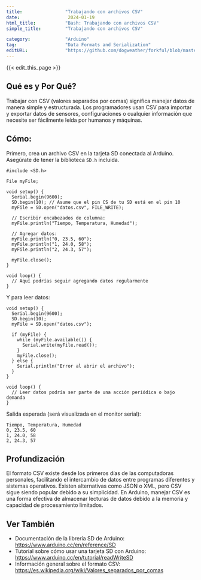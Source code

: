 ```yaml
---
title:                "Trabajando con archivos CSV"
date:                  2024-01-19
html_title:           "Bash: Trabajando con archivos CSV"
simple_title:         "Trabajando con archivos CSV"

category:             "Arduino"
tag:                  "Data Formats and Serialization"
editURL:              "https://github.com/dogweather/forkful/blob/master/content/es/arduino/working-with-csv.md"
---
```


{{< edit_this_page >}}

## Qué es y Por Qué?
Trabajar con CSV (valores separados por comas) significa manejar datos de manera simple y estructurada. Los programadores usan CSV para importar y exportar datos de sensores, configuraciones o cualquier información que necesite ser fácilmente leída por humanos y máquinas.

## Cómo:
Primero, crea un archivo CSV en la tarjeta SD conectada al Arduino. Asegúrate de tener la biblioteca `SD.h` incluida.

```Arduino
#include <SD.h>

File myFile;

void setup() {
  Serial.begin(9600);
  SD.begin(10); // Asume que el pin CS de tu SD está en el pin 10
  myFile = SD.open("datos.csv", FILE_WRITE);

  // Escribir encabezados de columna:
  myFile.println("Tiempo, Temperatura, Humedad");
  
  // Agregar datos:
  myFile.println("0, 23.5, 60");
  myFile.println("1, 24.0, 58");
  myFile.println("2, 24.3, 57");

  myFile.close();
}

void loop() {
  // Aquí podrías seguir agregando datos regularmente
}
```

Y para leer datos:

```Arduino
void setup() {
  Serial.begin(9600);
  SD.begin(10);
  myFile = SD.open("datos.csv");
  
  if (myFile) {
    while (myFile.available()) {
      Serial.write(myFile.read());
    }
    myFile.close();
  } else {
    Serial.println("Error al abrir el archivo");
  }
}

void loop() {
  // Leer datos podría ser parte de una acción periódica o bajo demanda
}
```

Salida esperada (será visualizada en el monitor serial):
```
Tiempo, Temperatura, Humedad
0, 23.5, 60
1, 24.0, 58
2, 24.3, 57
```

## Profundización
El formato CSV existe desde los primeros días de las computadoras personales, facilitando el intercambio de datos entre programas diferentes y sistemas operativos. Existen alternativas como JSON o XML, pero CSV sigue siendo popular debido a su simplicidad. En Arduino, manejar CSV es una forma efectiva de almacenar lecturas de datos debido a la memoria y capacidad de procesamiento limitados.

## Ver También
- Documentación de la librería SD de Arduino: https://www.arduino.cc/en/reference/SD
- Tutorial sobre cómo usar una tarjeta SD con Arduino: https://www.arduino.cc/en/tutorial/readWriteSD
- Información general sobre el formato CSV: https://es.wikipedia.org/wiki/Valores_separados_por_comas
